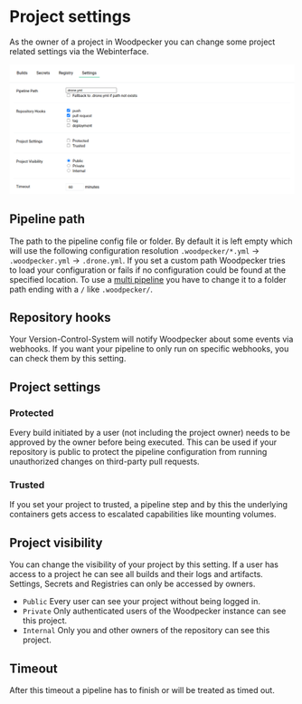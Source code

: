# Project settings

As the owner of a project in Woodpecker you can change some project related settings via the Webinterface.

![project settings](./project-settings.png)

## Pipeline path

The path to the pipeline config file or folder. By default it is left empty which will use the following configuration resolution `.woodpecker/*.yml` -> `.woodpecker.yml` -> `.drone.yml`. If you set a custom path Woodpecker tries to load your configuration or fails if no configuration could be found at the specified location. To use a [multi pipeline](/docs/usage/multi-pipeline) you have to change it to a folder path ending with a `/` like `.woodpecker/`.

## Repository hooks

Your Version-Control-System will notify Woodpecker about some events via webhooks. If you want your pipeline to only run on specific webhooks, you can check them by this setting.

## Project settings

### Protected

Every build initiated by a user (not including the project owner) needs to be approved by the owner before being executed. This can be used if your repository is public to protect the pipeline configuration from running unauthorized changes on third-party pull requests.

### Trusted

If you set your project to trusted, a pipeline step and by this the underlying containers gets access to escalated capabilities like mounting volumes.

## Project visibility

You can change the visibility of your project by this setting. If a user has access to a project he can see all builds and their logs and artifacts. Settings, Secrets and Registries can only be accessed by owners.

- `Public` Every user can see your project without being logged in.
- `Private` Only authenticated users of the Woodpecker instance can see this project.
- `Internal` Only you and other owners of the repository can see this project.

## Timeout

After this timeout a pipeline has to finish or will be treated as timed out.

